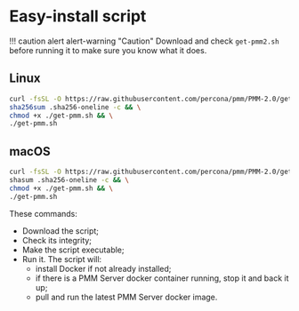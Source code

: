 # Easy-install script

!!! caution alert alert-warning "Caution"
    Download and check `get-pmm2.sh` before running it to make sure you know what it does.

## Linux

```sh
curl -fsSL -O https://raw.githubusercontent.com/percona/pmm/PMM-2.0/get-pmm.sh -O https://raw.githubusercontent.com/percona/pmm/PMM-2.0/.sha256-oneline && \
sha256sum .sha256-oneline -c && \
chmod +x ./get-pmm.sh && \
./get-pmm.sh
```

## macOS

```sh
curl -fsSL -O https://raw.githubusercontent.com/percona/pmm/PMM-2.0/get-pmm.sh -O https://raw.githubusercontent.com/percona/pmm/PMM-2.0/.sha256-oneline && \
shasum .sha256-oneline -c && \
chmod +x ./get-pmm.sh && \
./get-pmm.sh
```

These commands:

- Download the script;
- Check its integrity;
- Make the script executable;
- Run it. The script will:
    - install Docker if not already installed;
    - if there is a PMM Server docker container running, stop it and back it up;
    - pull and run the latest PMM Server docker image.

[technical preview]: ../../details/glossary.md#technical-preview
